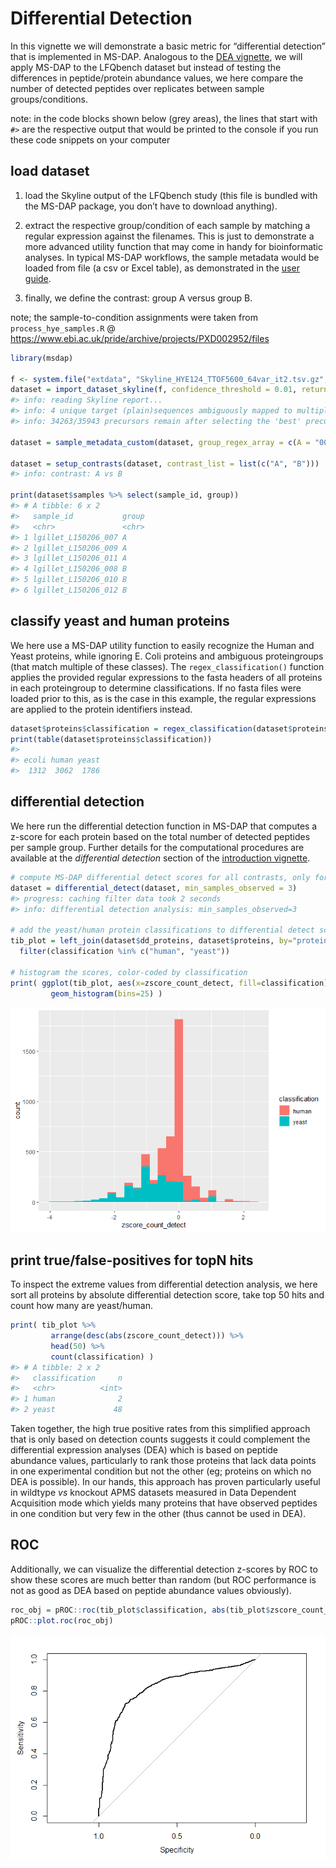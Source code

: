 
# Differential Detection

In this vignette we will demonstrate a basic metric for “differential
detection” that is implemented in MS-DAP. Analogous to the [DEA
vignette](differential_expression_analysis.md), we will apply MS-DAP to
the LFQbench dataset but instead of testing the differences in
peptide/protein abundance values, we here compare the number of detected
peptides over replicates between sample groups/conditions.

note: in the code blocks shown below (grey areas), the lines that start
with `#>` are the respective output that would be printed to the console
if you run these code snippets on your computer

## load dataset

1.  load the Skyline output of the LFQbench study (this file is bundled
    with the MS-DAP package, you don’t have to download anything).

2.  extract the respective group/condition of each sample by matching a
    regular expression against the filenames. This is just to
    demonstrate a more advanced utility function that may come in handy
    for bioinformatic analyses. In typical MS-DAP workflows, the sample
    metadata would be loaded from file (a csv or Excel table), as
    demonstrated in the [user guide](userguide.md).

3.  finally, we define the contrast: group A versus group B.

note; the sample-to-condition assignments were taken from
`process_hye_samples.R` @
<https://www.ebi.ac.uk/pride/archive/projects/PXD002952/files>

``` r
library(msdap)

f <- system.file("extdata", "Skyline_HYE124_TTOF5600_64var_it2.tsv.gz", package = "msdap")
dataset = import_dataset_skyline(f, confidence_threshold = 0.01, return_decoys = F, acquisition_mode = "dia")
#> info: reading Skyline report...
#> info: 4 unique target (plain)sequences ambiguously mapped to multiple proteins and thus removed. Examples; TTDVTGTIELPEGVEMVMPGDNIK, LNIISNLDCVNEVIGIR, LMDLSINK, EVDEQMLNVQNK
#> info: 34263/35943 precursors remain after selecting the 'best' precursor for each modified sequence

dataset = sample_metadata_custom(dataset, group_regex_array = c(A = "007|009|011", B = "008|010|012") )

dataset = setup_contrasts(dataset, contrast_list = list(c("A", "B")))
#> info: contrast: A vs B

print(dataset$samples %>% select(sample_id, group))
#> # A tibble: 6 x 2
#>   sample_id           group
#>   <chr>               <chr>
#> 1 lgillet_L150206_007 A    
#> 2 lgillet_L150206_009 A    
#> 3 lgillet_L150206_011 A    
#> 4 lgillet_L150206_008 B    
#> 5 lgillet_L150206_010 B    
#> 6 lgillet_L150206_012 B
```

## classify yeast and human proteins

We here use a MS-DAP utility function to easily recognize the Human and
Yeast proteins, while ignoring E. Coli proteins and ambiguous
proteingroups (that match multiple of these classes). The
`regex_classification()` function applies the provided regular
expressions to the fasta headers of all proteins in each proteingroup to
determine classifications. If no fasta files were loaded prior to this,
as is the case in this example, the regular expressions are applied to
the protein identifiers instead.

``` r
dataset$proteins$classification = regex_classification(dataset$proteins$fasta_headers, regex=c(human="_HUMA", yeast="_YEAS", ecoli="_ECOL"))
print(table(dataset$proteins$classification))
#> 
#> ecoli human yeast 
#>  1312  3062  1786
```

## differential detection

We here run the differential detection function in MS-DAP that computes
a z-score for each protein based on the total number of detected
peptides per sample group. Further details for the computational
procedures are available at the *differential detection* section of the
[introduction vignette](intro.md).

``` r
# compute MS-DAP differential detect scores for all contrasts, only for proteins that were observed in at least 3 samples in either sample group/condition
dataset = differential_detect(dataset, min_samples_observed = 3)
#> progress: caching filter data took 2 seconds
#> info: differential detection analysis: min_samples_observed=3

# add the yeast/human protein classifications to differential detect score tibble and filter to only keep human and yeast proteins
tib_plot = left_join(dataset$dd_proteins, dataset$proteins, by="protein_id") %>%
  filter(classification %in% c("human", "yeast"))

# histogram the scores, color-coded by classification
print( ggplot(tib_plot, aes(x=zscore_count_detect, fill=classification)) + 
         geom_histogram(bins=25) )
```

![](images/dd-zscore-hist-1.png)<!-- -->

## print true/false-positives for topN hits

To inspect the extreme values from differential detection analysis, we
here sort all proteins by absolute differential detection score, take
top 50 hits and count how many are yeast/human.

``` r
print( tib_plot %>% 
         arrange(desc(abs(zscore_count_detect))) %>% 
         head(50) %>% 
         count(classification) )
#> # A tibble: 2 x 2
#>   classification     n
#>   <chr>          <int>
#> 1 human              2
#> 2 yeast             48
```

Taken together, the high true positive rates from this simplified
approach that is only based on detection counts suggests it could
complement the differential expression analyses (DEA) which is based on
peptide abundance values, particularly to rank those proteins that lack
data points in one experimental condition but not the other (eg;
proteins on which no DEA is possible). In our hands, this approach has
proven particularly useful in wildtype *vs* knockout APMS datasets
measured in Data Dependent Acquisition mode which yields many proteins
that have observed peptides in one condition but very few in the other
(thus cannot be used in DEA).

## ROC

Additionally, we can visualize the differential detection z-scores by
ROC to show these scores are much better than random (but ROC
performance is not as good as DEA based on peptide abundance values
obviously).

``` r
roc_obj = pROC::roc(tib_plot$classification, abs(tib_plot$zscore_count_detect), levels=c("human", "yeast"), direction="<")
pROC::plot.roc(roc_obj)
```

![](images/dd-zscore-roc-1.png)<!-- -->
